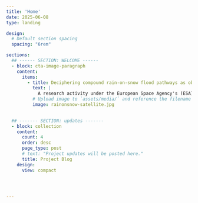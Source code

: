 ```yaml
---
title: 'Home'
date: 2025-06-08
type: landing

design:
  # Default section spacing
  spacing: "6rem"

sections:
  ## ------ SECTION: WELCOME ------
  - block: cta-image-paragraph
    content:
      items:
        - title: Deciphering compound rain-on-snow flood pathways as observed from satellites
          text: |
            A research activity under the European Space Agency's (ESA) under the Open Space Innovation Platform (OSIP) program, outlined on the ESA website [here](https://activities.esa.int/4000147698), from September 2025 - August 2027.
          # Upload image to `assets/media/` and reference the filename here
          image: rainonsnow-satellite.jpg
        

  ## ------- SECTION: updates -------
  - block: collection
    content:
      count: 4
      order: desc
      page_type: post
      # text: "Project updates will be posted here."
      title: Project Blog
    design:
      view: compact




---
```

